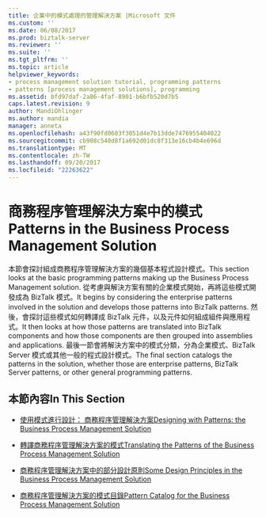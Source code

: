 ```yaml
---
title: 企業中的模式處理的管理解決方案 |Microsoft 文件
ms.custom: ''
ms.date: 06/08/2017
ms.prod: biztalk-server
ms.reviewer: ''
ms.suite: ''
ms.tgt_pltfrm: ''
ms.topic: article
helpviewer_keywords:
- process management solution tutorial, programming patterns
- patterns [process management solutions], programming
ms.assetid: bfd97daf-2a86-4faf-8901-b6bfb520d7b5
caps.latest.revision: 9
author: MandiOhlinger
ms.author: mandia
manager: anneta
ms.openlocfilehash: a43f90fd0603f3051d4e7b13dde7476955404022
ms.sourcegitcommit: cb908c540d8f1a692d01dc8f313e16cb4b4e696d
ms.translationtype: MT
ms.contentlocale: zh-TW
ms.lasthandoff: 09/20/2017
ms.locfileid: "22263622"
---
```

# <a name="patterns-in-the-business-process-management-solution"></a><span data-ttu-id="7addf-102">商務程序管理解決方案中的模式</span><span class="sxs-lookup"><span data-stu-id="7addf-102">Patterns in the Business Process Management Solution</span></span>
<span data-ttu-id="7addf-103">本節會探討組成商務程序管理解決方案的幾個基本程式設計模式。</span><span class="sxs-lookup"><span data-stu-id="7addf-103">This section looks at the basic programming patterns making up the Business Process Management solution.</span></span> <span data-ttu-id="7addf-104">從考慮與解決方案有關的企業模式開始，再將這些模式開發成為 BizTalk 模式。</span><span class="sxs-lookup"><span data-stu-id="7addf-104">It begins by considering the enterprise patterns involved in the solution and develops those patterns into BizTalk patterns.</span></span> <span data-ttu-id="7addf-105">然後，會探討這些模式如何轉譯成 BizTalk 元件，以及元件如何組成組件與應用程式。</span><span class="sxs-lookup"><span data-stu-id="7addf-105">It then looks at how those patterns are translated into BizTalk components and how those components are then grouped into assemblies and applications.</span></span> <span data-ttu-id="7addf-106">最後一節會將解決方案中的模式分類，分為企業模式、BizTalk Server 模式或其他一般的程式設計模式。</span><span class="sxs-lookup"><span data-stu-id="7addf-106">The final section catalogs the patterns in the solution, whether those are enterprise patterns, BizTalk Server patterns, or other general programming patterns.</span></span>  
  
## <a name="in-this-section"></a><span data-ttu-id="7addf-107">本節內容</span><span class="sxs-lookup"><span data-stu-id="7addf-107">In This Section</span></span>  
  
-   [<span data-ttu-id="7addf-108">使用模式進行設計： 商務程序管理解決方案</span><span class="sxs-lookup"><span data-stu-id="7addf-108">Designing with Patterns: the Business Process Management Solution</span></span>](../core/designing-with-patterns-the-business-process-management-solution.md)  
  
-   [<span data-ttu-id="7addf-109">轉譯商務程序管理解決方案的模式</span><span class="sxs-lookup"><span data-stu-id="7addf-109">Translating the Patterns of the Business Process Management Solution</span></span>](../core/translating-the-patterns-of-the-business-process-management-solution.md)  
  
-   [<span data-ttu-id="7addf-110">商務程序管理解決方案中的部分設計原則</span><span class="sxs-lookup"><span data-stu-id="7addf-110">Some Design Principles in the Business Process Management Solution</span></span>](../core/some-design-principles-in-the-business-process-management-solution.md)  
  
-   [<span data-ttu-id="7addf-111">商務程序管理解決方案的模式目錄</span><span class="sxs-lookup"><span data-stu-id="7addf-111">Pattern Catalog for the Business Process Management Solution</span></span>](../core/pattern-catalog-for-the-business-process-management-solution.md)